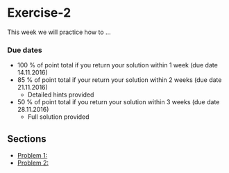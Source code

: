 # Exercise-2

This week we will practice how to ...

### Due dates
 
 - 100 % of point total if you return your solution within 1 week (due date 14.11.2016) 
 - 85 % of point total if your return your solution within 2 weeks (due date 21.11.2016)
   - Detailed hints provided
 - 50 % of point total if you return your solution within 3 weeks (due date 28.11.2016)
   - Full solution provided

## Sections

 - [Problem 1: ]()
 - [Problem 2: ]()
 
 